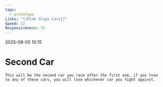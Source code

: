 ```yaml
---
tags:
  - prototype
Links: "[[Pink Slips Cars]]"
Speed: 22
Responsiveness: 35
---
```

2025-08-05 10:15
# Second Car
	This will be the second car you race after the first one, if you lose to any of these cars, you will lose whichever car you fight against.




